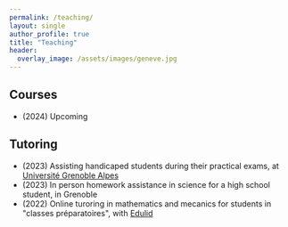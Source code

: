```yaml
---
permalink: /teaching/
layout: single
author_profile: true
title: "Teaching"
header:
  overlay_image: /assets/images/geneve.jpg
---
```


## Courses

- (2024) Upcoming

## Tutoring

- (2023) Assisting handicaped students during their practical exams, at [Université Grenoble Alpes](https://etudiant.univ-grenoble-alpes.fr/le-service-accueil-handicap-1379586.kjsp)
- (2023) In person homework assistance in science for a high school student, in Grenoble
- (2022) Online turoring in mathematics and mecanics for students in "classes préparatoires", with [Edulid](https://www.edulide.fr/)
